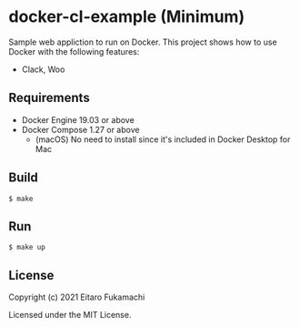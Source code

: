# docker-cl-example (Minimum)

Sample web appliction to run on Docker.
This project shows how to use Docker with the following features:

* Clack, Woo

## Requirements

* Docker Engine 19.03 or above
* Docker Compose 1.27 or above
  * (macOS) No need to install since it's included in Docker Desktop for Mac

## Build

```
$ make
```

## Run

```
$ make up
```

## License

Copyright (c) 2021 Eitaro Fukamachi

Licensed under the MIT License.
